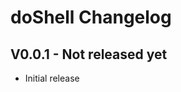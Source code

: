 doShell Changelog
=================

V0.0.1 - Not released yet
-------------------------
* Initial release